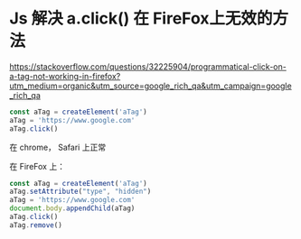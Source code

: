# Js 解决 a.click() 在 FireFox上无效的方法

https://stackoverflow.com/questions/32225904/programmatical-click-on-a-tag-not-working-in-firefox?utm_medium=organic&utm_source=google_rich_qa&utm_campaign=google_rich_qa

```javascript
const aTag = createElement('aTag')
aTag = 'https://www.google.com'
aTag.click()
```

在 chrome， Safari 上正常

在 FireFox 上：

```js
const aTag = createElement('aTag')
aTag.setAttribute("type", "hidden")
aTag = 'https://www.google.com'
document.body.appendChild(aTag)
aTag.click()
aTag.remove()
```

